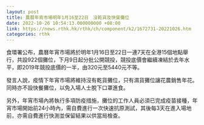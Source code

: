 ```yaml
---
layout: post
title: 農曆年宵市場明年1月16至22日　沒乾貨及快餐攤位
date: 2022-10-26 10:54:13.000000000 +08:00
link: https://news.rthk.hk/rthk/ch/component/k2/1672731-20221026.htm
categories: rthk
---
```


食環署公布，農曆年宵市場將於明年1月16日至22日一連7天在全港15個地點舉行，共設922個攤位，下月9日起分批公開競投，競投底價會繼續凍結於去年水平，即2019年競投底價的一半，由320元至5440元不等。

發言人說，疫情下年宵市場將維持沒有乾貨攤位，只有濕貨攤位讓花農銷售年花。同時亦不設快餐攤位，以免入場人士脫下口罩進食。

另外，年宵市場內將執行多項防疫措施，攤位的工作人員必須已完成疫苗接種，年宵市場開始前24小時內，需自費進行一次快速抗原測試，其後每3天在進入場地前，亦需自費進行快測並保留結果以供當局檢查。

